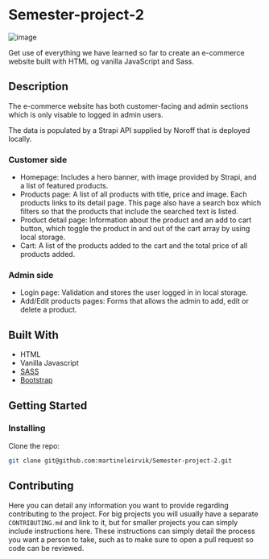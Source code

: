 # Semester-project-2
![image](https://user-images.githubusercontent.com/71706563/194698068-c7f0a1c6-af66-418d-b0d9-a4c631d5fca2.png)

Get use of everything we have learned so far to create an e-commerce website built with HTML og vanilla JavaScript and Sass.


## Description

The e-commerce website has both customer-facing and admin sections which is only visable to logged in admin users.

The data is populated by a Strapi API supplied by Noroff that is deployed locally. 


### Customer side

- Homepage: Includes a hero banner, with image provided by Strapi, and a list of featured products. 
- Products page: A list of all products with title, price and image. Each products links to its detail page. This page also have a search box which filters so that the products that include the searched text is listed. 
- Product detail page: Information about the product and an add to cart button, which toggle the product in and out of the cart array by using local storage.
- Cart: A list of the products added to the cart and the total price of all products added. 

### Admin side

- Login page: Validation and stores the user logged in in local storage. 
- Add/Edit products pages: Forms that allows the admin to add, edit or delete a product.


## Built With

- HTML
- Vanilla Javascript
- [SASS](https://sass-lang.com/)
- [Bootstrap](https://getbootstrap.com/docs/5.2/getting-started/introduction/)

## Getting Started

### Installing

Clone the repo:

```bash
git clone git@github.com:martineleirvik/Semester-project-2.git
```

## Contributing

Here you can detail any information you want to provide regarding contributing to the project. For big projects you will usually have a separate `CONTRIBUTING.md` and link to it, but for smaller projects you can simply include instructions here. These instructions can simply detail the process you want a person to take, such as to make sure to open a pull request so code can be reviewed.


